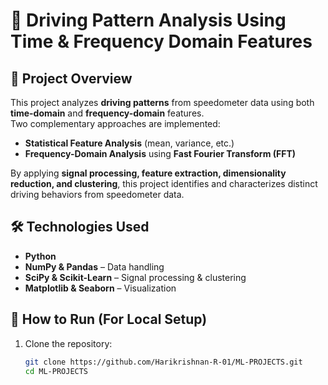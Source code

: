 # 🚗 Driving Pattern Analysis Using Time & Frequency Domain Features

## 📌 Project Overview
This project analyzes **driving patterns** from speedometer data using both **time-domain** and **frequency-domain** features.  
Two complementary approaches are implemented:
- **Statistical Feature Analysis** (mean, variance, etc.)
- **Frequency-Domain Analysis** using **Fast Fourier Transform (FFT)**

By applying **signal processing, feature extraction, dimensionality reduction, and clustering**, this project identifies and characterizes distinct driving behaviors from speedometer data.

## 🛠 Technologies Used
- **Python**
- **NumPy & Pandas** – Data handling
- **SciPy & Scikit-Learn** – Signal processing & clustering
- **Matplotlib & Seaborn** – Visualization

## 🚀 How to Run (For Local Setup)
1. Clone the repository:
   ```bash
   git clone https://github.com/Harikrishnan-R-01/ML-PROJECTS.git
   cd ML-PROJECTS
